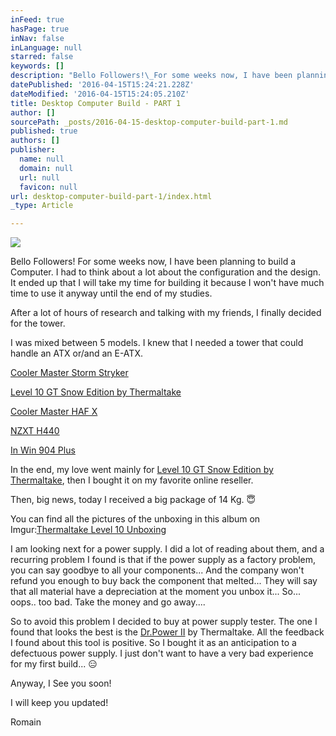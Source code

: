 ```yaml
---
inFeed: true
hasPage: true
inNav: false
inLanguage: null
starred: false
keywords: []
description: "Bello Followers!\_For some weeks now, I have been planning to build a Computer. I had to think about a lot about the configuration and the design. It ended up that I will take my time for building it because I won't have much time to use it anyway until the end of my studies."
datePublished: '2016-04-15T15:24:21.228Z'
dateModified: '2016-04-15T15:24:05.210Z'
title: Desktop Computer Build - PART 1
author: []
sourcePath: _posts/2016-04-15-desktop-computer-build-part-1.md
published: true
authors: []
publisher:
  name: null
  domain: null
  url: null
  favicon: null
url: desktop-computer-build-part-1/index.html
_type: Article

---
```

![](https://s3-us-west-2.amazonaws.com/the-grid-img/p/1cdd30559a58fa94e6c7d2532e9391b4745718d2.jpg)

Bello Followers! For some weeks now, I have been planning to build a Computer. I had to think about a lot about the configuration and the design. It ended up that I will take my time for building it because I won't have much time to use it anyway until the end of my studies.

After a lot of hours of research and talking with my friends, I finally decided for the tower.

I was mixed between 5 models. I knew that I needed a tower that could handle an ATX or/and an E-ATX.

[Cooler Master Storm Stryker][0]

[Level 10 GT Snow Edition by Thermaltake][1]

[Cooler Master HAF X][2]

[NZXT H440][3]

[In Win 904 Plus][4]

In the end, my love went mainly for [Level 10 GT Snow Edition by Thermaltake][1], then I bought it on my favorite online reseller.

Then, big news, today I received a big package of 14 Kg. 😇

You can find all the pictures of the unboxing in this album on Imgur:[Thermaltake Level 10 Unboxing][5]

I am looking next for a power supply. I did a lot of reading about them, and a recurring problem I found is that if the power supply as a factory problem, you can say goodbye to all your components... And the company won't refund you enough to buy back the component that melted... They will say that all material have a depreciation at the moment you unbox it... So... oops.. too bad. Take the money and go away....

So to avoid this problem I decided to buy at power supply tester. The one I found that looks the best is the [Dr.Power II][6] by Thermaltake. All the feedback I found about this tool is positive. So I bought it as an anticipation to a defectuous power supply. I just don't want to have a very bad experience for my first build... 😑

Anyway, I See you soon!

I will keep you updated!

Romain

[0]: http://gaming.coolermaster.com/en/products/cases/stryker/
[1]: http://www.thermaltake.com/products-model.aspx?id=C_00001788
[2]: http://www.coolermaster.com/case/full-tower/haf-x/
[3]: https://www.nzxt.com/product/detail/143-h440-performance-mid-tower.html
[4]: http://inwin-style.com/en/goods.php?act=view&id=904%20PLUS
[5]: http://imgur.com/a/GP3Qs
[6]: http://www.thermaltake.com/products-model.aspx?id=C_00001777